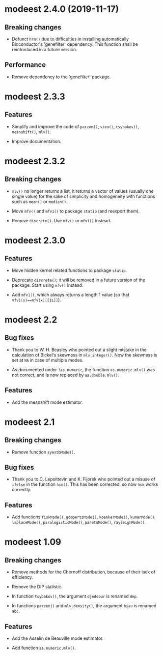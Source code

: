 # modeest 2.4.0 (2019-11-17)

## Breaking changes

* Defunct `hrm()` due to difficulties in installing automatically Bioconductor's 'genefilter' dependency. This function shall be reintroduced in a future version.

## Performance

* Remove dependency to the 'genefilter' package.


# modeest 2.3.3

## Features

* Simplify and improve the code of `parzen()`, `vieu()`, `tsybakov()`, `meanshift()`, `mlv()`. 

* Improve documentation. 


# modeest 2.3.2

## Breaking changes

* `mlv()` no longer returns a list, it returns a vector of 
values (usually one single value) for the sake of simplicity and homogeneity with functions such as `mean()` or `median()`. 

* Move `mfv()` and `mfv1()` to package `statip` (and reexport them).

* Remove `discrete()`. Use `mfv()` or `mfv1()` instead. 


# modeest 2.3.0 

## Features

* Move hidden kernel related functions to package `statip`. 

* Deprecate `discrete()`; it will be removed in a future version of the package. Start using `mfv()` instead. 

* Add `mfv1()`, which always returns a length 1 value (so that `mfv1(x)==mfv(x)[[1L]]`). 


# modeest 2.2

## Bug fixes

* Thank you to W. H. Beasley who pointed out a slight mistake in the 
calculation of Bickel's skewness in `mlv.integer()`. Now the skewness is set at `NA` in case of multiple modes. 

* As documented under `?as.numeric`, the function `as.numeric.mlv()` was not correct, and is now replaced by `as.double.mlv()`. 

## Features

* Add the meanshift mode estimator. 


# modeest 2.1

## Breaking changes

* Remove function `symstbMode()`. 

## Bug fixes

* Thank you to C. Lepoittevin and K. Fijorek who pointed out a misuse of 
`ifelse` in the function `hsm()`. This has been corrected, so now `hsm` works correctly.

## Features

* Add functions `fiskMode()`, `gompertzMode()`, `koenkerMode()`, `kumarMode()`, 
`laplaceMode()`, `paralogisticMode()`, `paretoMode()`, `rayleighMode()`. 


# modeest 1.09

## Breaking changes

* Remove methods for the Chernoff distribution, because of their lack of efficiency. 

* Remove the DIP statistic. 

* In function `tsybakov()`, the argument `djeddour` is renamed `dmp`. 

* In functions `parzen()` and `mlv.density()`, the argument `biau` is renamed `abc`. 

## Features

* Add the Asselin de Beauville mode estimator. 

* Add function `as.numeric.mlv()`. 
